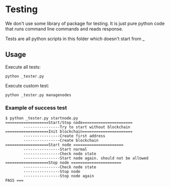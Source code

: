 # Testing

We don't use some library of package for testing. It is just pure python code that runs command line commands and reads response.

Tests are all python scripts in this folder which doesn't start from _

## Usage

Execute all tests:

```
python _tester.py
```

Execute custom test:

```
python _tester.py managenodes
```

### Example of success test

```
$ python _tester.py startnode.py
===================Start/Stop node======================
        ----------------Try to start without blockchain
===================Init blockchain======================
        ----------------Create first address
        ----------------Create blockchain
===================Start node ======================
        ----------------Start normal
        ----------------Check node state
        ----------------Start node again. should not be allowed
===================Stop node ======================
        ----------------Check node state
        ----------------Stop node
        ----------------Stop node again
PASS ===
```